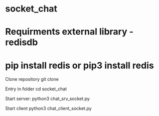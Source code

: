 # socket_chat

# Requirments external library - redisdb
# pip install redis or pip3 install redis

Clone repository
git clone 

Entry in folder
cd socket_chat

Start server:
python3 chat_srv_socket.py

Start client
python3 chat_client_socket.py
